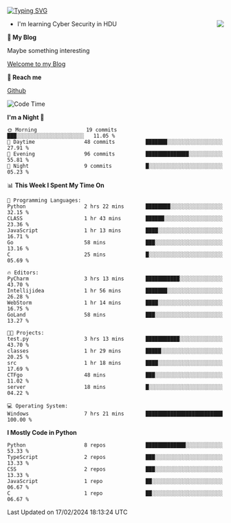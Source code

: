 [![Typing SVG](https://readme-typing-svg.herokuapp.com?font=Fira+Code&pause=1000&random=false&width=450&height=60&lines=Hello+%F0%9F%91%8B%F0%9F%8F%BB;I'm+JBNRZ)](https://git.io/typing-svg)

<a href="#">
  <img align="right" src="https://github-readme-stats.vercel.app/api?username=JBNRZ&show_icons=true&bg_color=15,f2f7fd,E0EAFC" />
</a>

- I'm learning Cyber Security in HDU

 **🌱 My Blog**

Maybe something interesting

[Welcome to my Blog](https://jbnrz.com.cn/)

 **💬 Reach me** 

[Github](https://github.com/JBNRZ)


<!--START_SECTION:waka-->
![Code Time](http://img.shields.io/badge/Code%20Time-325%20hrs%2012%20mins-blue)

**I'm a Night 🦉** 

```text
🌞 Morning                19 commits          ███░░░░░░░░░░░░░░░░░░░░░░   11.05 % 
🌆 Daytime                48 commits          ███████░░░░░░░░░░░░░░░░░░   27.91 % 
🌃 Evening                96 commits          ██████████████░░░░░░░░░░░   55.81 % 
🌙 Night                  9 commits           █░░░░░░░░░░░░░░░░░░░░░░░░   05.23 % 
```


📊 **This Week I Spent My Time On** 

```text
💬 Programming Languages: 
Python                   2 hrs 22 mins       ████████░░░░░░░░░░░░░░░░░   32.15 % 
CLASS                    1 hr 43 mins        ██████░░░░░░░░░░░░░░░░░░░   23.36 % 
JavaScript               1 hr 13 mins        ████░░░░░░░░░░░░░░░░░░░░░   16.71 % 
Go                       58 mins             ███░░░░░░░░░░░░░░░░░░░░░░   13.16 % 
C                        25 mins             █░░░░░░░░░░░░░░░░░░░░░░░░   05.69 % 

🔥 Editors: 
PyCharm                  3 hrs 13 mins       ███████████░░░░░░░░░░░░░░   43.70 % 
Intellijidea             1 hr 56 mins        ███████░░░░░░░░░░░░░░░░░░   26.28 % 
WebStorm                 1 hr 14 mins        ████░░░░░░░░░░░░░░░░░░░░░   16.75 % 
GoLand                   58 mins             ███░░░░░░░░░░░░░░░░░░░░░░   13.27 % 

🐱‍💻 Projects: 
test.py                  3 hrs 13 mins       ███████████░░░░░░░░░░░░░░   43.70 % 
classes                  1 hr 29 mins        █████░░░░░░░░░░░░░░░░░░░░   20.25 % 
src                      1 hr 18 mins        ████░░░░░░░░░░░░░░░░░░░░░   17.69 % 
CTFgo                    48 mins             ███░░░░░░░░░░░░░░░░░░░░░░   11.02 % 
server                   18 mins             █░░░░░░░░░░░░░░░░░░░░░░░░   04.22 % 

💻 Operating System: 
Windows                  7 hrs 21 mins       █████████████████████████   100.00 % 
```

**I Mostly Code in Python** 

```text
Python                   8 repos             █████████████░░░░░░░░░░░░   53.33 % 
TypeScript               2 repos             ███░░░░░░░░░░░░░░░░░░░░░░   13.33 % 
CSS                      2 repos             ███░░░░░░░░░░░░░░░░░░░░░░   13.33 % 
JavaScript               1 repo              ██░░░░░░░░░░░░░░░░░░░░░░░   06.67 % 
C                        1 repo              ██░░░░░░░░░░░░░░░░░░░░░░░   06.67 % 
```




 Last Updated on 17/02/2024 18:13:24 UTC
<!--END_SECTION:waka-->
